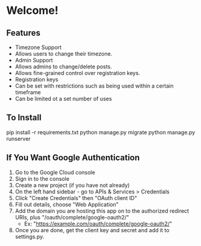 # Welcome!
Features
--------

* Timezone Support
*   Allows users to change their timezone. 
* Admin Support
*   Allows admins to change/delete posts. 
*   Allows fine-grained control over registration keys. 
* Registration keys
*   Can be set with restrictions such as being used within a certain timeframe
*   Can be limited ot a set number of uses

To Install
----------

pip install -r requirements.txt
python manage.py migrate
python manage.py runserver


If You Want Google Authentication
---------------------------------

1. Go to the Google Cloud console
2. Sign in to the console
3. Create a new project (if you have not already)
4. On the left hand sidebar - go to APIs & Services > Credentials
5. Click "Create Credentials" then "OAuth client ID"
6. Fill out details, choose "Web Application"
7. Add the domain you are hosting this app on to the authorized redirect URIs, plus "/oauth/complete/google-oauth2/"
   - Ex: "https://example.com/oauth/complete/google-oauth2/"
8. Once you are done, get the client key and secret and add it to settings.py. 

